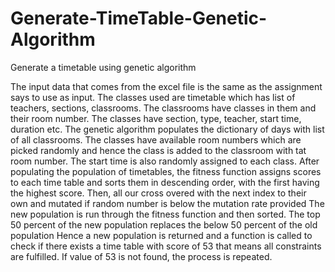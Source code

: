 # Generate-TimeTable-Genetic-Algorithm
Generate a timetable using genetic algorithm 


The input data that comes from the excel file is the same as the assignment says to use as input. The 
classes used are timetable which has list of teachers, sections, classrooms. The classrooms have classes 
in them and their room number. The classes have section, type, teacher, start time, duration etc.
The genetic algorithm populates the dictionary of days with list of all classrooms.
The classes have available room numbers which are picked randomly and hence the class is added to the 
classroom with tat room number.
The start time is also randomly assigned to each class.
After populating the population of timetables, the fitness function assigns scores to each time table and 
sorts them in descending order, with the first having the highest score. 
Then, all our cross overed with the next index to their own and mutated if random number is below the 
mutation rate provided
The new population is run through the fitness function and then sorted. 
The top 50 percent of the new population replaces the below 50 percent of the old population 
Hence a new population is returned and a function is called to check if there exists a time table with 
score of 53 that means all constraints are fulfilled. 
If value of 53 is not found, the process is repeated.

